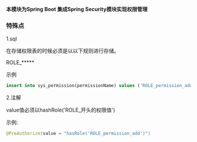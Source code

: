 **本模块为Spring Boot 集成Spring Security模块实现权限管理**

### 特殊点

1.sql

在存储权限表的时候必须是以以下规则进行存储。

ROLE_*****

示例

```sql
insert into sys_permission(permissionName) values ('ROLE_permission_add');
```

2.注解

value值必须以hashRole('ROLE_开头的权限值')

示例:

```java
@PreAuthorize(value = "hasRole('ROLE_permission_add')")
```

